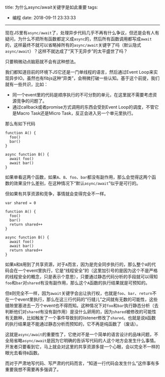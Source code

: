 title: 为什么async/await关键字是如此重要
tags:
  - 编程
date: 2018-09-11 23:33:33
---

现在JS里有`async/await`了，处理异步代码几乎不再有什么争议，但还是会有人有疑问，为什么不把所有函数都定义成`async`的，然后所有函数调用都写成`await`的，这样最终不就可以省略掉所有的`async/await`关键字了吗（默认隐式`async/await`）？这样不就达成了“天下无异步”的太平盛世了吗？

只要稍微动点脑筋就不会有这种想法。

<!-- more -->

我们都知道目前的环境下JS它还是一门单线程的语言，然后通过Event Loop来实现异步IO。虽然也有fibjs这种“异类”，会稍微打破一些认知。基于这个前提，我们就有一些共识，比如：

* 同一个event里的代码是顺序执行的不可分割的单元，在这里就不需要考虑资源竞争的问题了。
* 通过callback或者promise方式调用的东西会受到Event Loop的调度，不管它是Macro Task还是Micro Task，反正会进入另一个单元里执行。

那么有如下代码

```
function A() {
  foo()
  bar()
}

async function B() {
  await foo()
  await bar()
}
```

如果单看这两个函数，如果`A`、`B`、`foo`、`bar`都没有副作用，那么会觉得这两个函数的效果没什么差别，在这种情况下“默认`async/await`”似乎是可行的。

但如果有共享资源和竞争，事情就会变得完全不一样。

```
var shared = 0

function A() {
  foo()
  bar()
  return shared++
}

async function B() {
  await foo()
  await bar()
  return shared++
}
```

如果`A`和`B`用到了共享资源，对于`A`而言，因为是完全同步执行的，那么整个`A`的代码会在一个event里执行，它是“线程安全”的（这里加引号的是因为这个不是严格的线程安全的概念，只是表示个意思），只要通过静态代码分析的手段就可以得知`foo`和`bar`对`shared`有没有副作用，那么这个`A`函数的执行结果就是可预知的。

但`B`则完全不一样，因为`await`关键字会出让执行权，也就是`foo`、`bar`、`return`不在一个event里执行，那么在这三行代码的“行缝儿”之间就有无数的可能性，这些缝隙里塞进去一万个event也不得而知。这种情况下对`foo`和`bar`执行静态分析（去判断他们对`shared`有没有副作用）是没什么卵用的，因为`shared`被修改的可能性有无数种，比如触发了一个事件导致别的listener修改了`shared`。也就是说`B`函数的执行结果是不能通过静态分析而预知的，它不再是纯函数了（废话）。

这就是`async/await`的重要性了，它绝对不是一个简单的语言设计的品味问题，不全局省略`async/await`是因为它明确的告诉写代码的人这个地方会发生什么事情。开发者只要看到它，马上就会对这里的共享资源多提一个心眼，会以完全不一样的眼光去看待`B`函数。

而对于严肃地写代码、写严肃的代码而言，“知道一行代码会发生什么”这件事有多重要我想不需要再多强调了。
